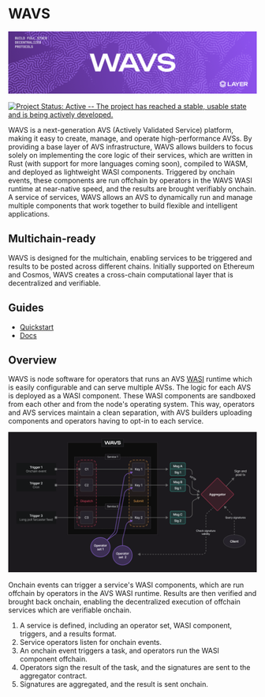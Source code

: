 # WAVS

![Banner!](docs/images/wavs.png)

[![Project Status: Active -- The project has reached a stable, usable
state and is being actively
developed.](https://img.shields.io/badge/repo%20status-Active-green.svg?style=flat-square)](https://www.repostatus.org/#active)

WAVS is a next-generation AVS (Actively Validated Service) platform, making it easy to create, manage, and operate high-performance AVSs. By providing a base layer of AVS infrastructure, WAVS allows builders to focus solely on implementing the core logic of their services, which are written in Rust (with support for more languages coming soon), compiled to WASM, and deployed as lightweight WASI components. Triggered by onchain events, these components are run offchain by operators in the WAVS WASI runtime at near-native speed, and the results are brought verifiably onchain. A service of services, WAVS allows an AVS to dynamically run and manage multiple components that work together to build flexible and intelligent applications.

## Multichain-ready

WAVS is designed for the multichain, enabling services to be triggered and results to be posted across different chains. Initially supported on Ethereum and Cosmos, WAVS creates a cross-chain computational layer that is decentralized and verifiable.

## Guides

- [Quickstart](docs/QUICKSTART.md)
- [Docs](docs/README.md)

## Overview

WAVS is node software for operators that runs an AVS [WASI](https://wasi.dev/) runtime which is easily configurable and can serve multiple AVSs. The logic for each AVS is deployed as a WASI component. These WASI components are sandboxed from each other and from the node's operating system. This way, operators and AVS services maintain a clean separation, with AVS builders uploading components and operators having to opt-in to each service.


![WAVS overview](./docs/images/flow.png)

Onchain events can trigger a service's WASI components, which are run offchain by operators in the AVS WASI runtime. Results are then verified and brought back onchain, enabling the decentralized execution of offchain services which are verifiable onchain.

1. A service is defined, including an operator set, WASI component, triggers, and a results format.
2. Service operators listen for onchain events.
3. An onchain event triggers a task, and operators run the WASI component offchain.
4. Operators sign the result of the task, and the signatures are sent to the aggregator contract.
5. Signatures are aggregated, and the result is sent onchain.

